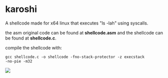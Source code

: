 # karoshi
A shellcode made for x64 linux that executes "ls -lah" using syscalls.

the asm original code can be found at **shellcode.asm** and the shellcode can be found at **shellcode.c**.

compile the shellcode with:

<code>gcc shellcode.c -o shellcode -fno-stack-protector -z execstack -no-pie -m32 </code>

<img src="https://i.imgur.com/QDdFjsC.png" />
